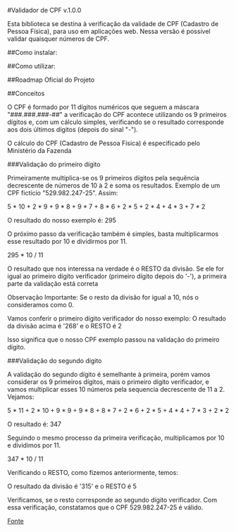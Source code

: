 #Validador de CPF v.1.0.0

Esta biblioteca se destina à verificação da validade de CPF (Cadastro de Pessoa Física), para uso em aplicações web. Nessa versão é possível validar quaisquer números de CPF.

##Como instalar:

##Como utilizar:


##Roadmap Oficial do Projeto


##Conceitos

O CPF é formado por 11 dígitos numéricos que seguem a máscara "###.###.###-##" a verificação do CPF acontece utilizando os 9 primeiros dígitos e, com um cálculo simples, verificando se o resultado corresponde aos dois últimos dígitos (depois do sinal "-").

O cálculo do CPF (Cadastro de Pessoa Física) é especificado pelo Ministério da Fazenda

###Validação do primeiro dígito

Primeiramente multiplica-se os 9 primeiros dígitos pela sequência decrescente de números de 10 à 2 e soma os resultados. Exemplo de um CPF fictício "529.982.247-25". Assim:

  5 * 10 + 2 * 9 + 9 * 8 + 9 * 7 + 8 * 6 + 2 * 5 + 2 * 4 + 4 * 3 + 7 * 2

O resultado do nosso exemplo é: 295

O próximo passo da verificação também é simples, basta multiplicarmos esse resultado por 10 e dividirmos por 11.

  295 * 10 / 11

O resultado que nos interessa na verdade é o RESTO da divisão. Se ele for igual ao primeiro
dígito verificador (primeiro dígito depois do '-'), a primeira parte da validação está correta

Observação Importante: Se o resto da divisão for igual a 10, nós o consideramos como 0.

Vamos conferir o primeiro dígito verificador do nosso exemplo:
  O resultado da divisão acima é '268' e o RESTO é 2

Isso significa que o nosso CPF exemplo passou na validação do primeiro dígito.

###Validação do segundo dígito

A validação do segundo dígito é semelhante à primeira, porém vamos considerar os 9 primeiros
dígitos, mais o primeiro dígito verificador, e vamos multiplicar esses 10 números pela sequencia
decrescente de 11 a 2. Vejamos:

  5 * 11 + 2 * 10 + 9 * 9 + 9 * 8 + 8 * 7 + 2 * 6 + 2 * 5 + 4 * 4 + 7 * 3 + 2 * 2

O resultado é: 347

Seguindo o mesmo processo da primeira verificação, multiplicamos por 10 e dividimos por 11.

347 * 10 / 11

Verificando o RESTO, como fizemos anteriormente, temos:

  O resultado da divisão é '315' e o RESTO é 5

Verificamos, se o resto corresponde ao segundo dígito verificador.
Com essa verificação, constatamos que o CPF 529.982.247-25 é válido.

[Fonte](https://dicasdeprogramacao.com.br/algoritmo-para-validar-cpf/)